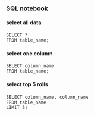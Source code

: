 ### SQL notebook

#### select all data
    SELECT *
    FROM table_name;

#### select one column
    SELECT column_name
    FROM table_name;

#### select top 5 rolls
    SELECT column_name, column_name
    FROM table_name
    LIMIT 5;
